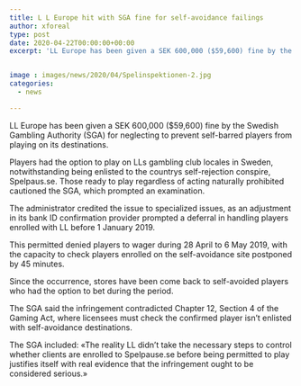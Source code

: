 ```yaml
---
title: L L Europe hit with SGA fine for self-avoidance failings
author: xforeal 
type: post
date: 2020-04-22T00:00:00+00:00
excerpt: 'LL Europe has been given a SEK 600,000 ($59,600) fine by the Swedish Gambling Authority (SGA) for neglecting to prevent self-avoided players from playing on its sites '


image : images/news/2020/04/Spelinspektionen-2.jpg
categories:
  - news

---
```

LL Europe has been given a SEK 600,000 ($59,600) fine by the Swedish Gambling Authority (SGA) for neglecting to prevent self-barred players from playing on its destinations. 

Players had the option to play on LLs gambling club locales in Sweden, notwithstanding being enlisted to the countrys self-rejection conspire, Spelpaus.se. Those ready to play regardless of acting naturally prohibited cautioned the SGA, which prompted an examination. 

The administrator credited the issue to specialized issues, as an adjustment in its bank ID confirmation provider prompted a deferral in handling players enrolled with LL before 1 January 2019. 

This permitted denied players to wager during 28 April to 6 May 2019, with the capacity to check players enrolled on the self-avoidance site postponed by 45 minutes. 

Since the occurrence, stores have been come back to self-avoided players who had the option to bet during the period. 

The SGA said the infringement contradicted Chapter 12, Section 4 of the Gaming Act, where licensees must check the confirmed player isn&#8217;t enlisted with self-avoidance destinations. 

The SGA included: &#171;The reality LL didn&#8217;t take the necessary steps to control whether clients are enrolled to Spelpause.se before being permitted to play justifies itself with real evidence that the infringement ought to be considered serious.&#187;
